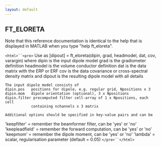 ```yaml
---
layout: default
---
```


##  FT_ELORETA

Note that this reference documentation is identical to the help that is displayed in MATLAB when you type "help ft_eloreta".

`<html>``<pre>`
    Use as
    [dipout] = ft_eloreta(dipin, grad, headmodel, dat, cov, varargin)
    where
    dipin       is the input dipole model
    grad        is the gradiometer definition
    headmodel   is the volume conductor definition
    dat         is the data matrix with the ERP or ERF
    cov         is the data covariance or cross-spectral density matrix
    and
    dipout      is the resulting dipole model with all details
 
    The input dipole model consists of
    dipin.pos   positions for dipole, e.g. regular grid, Npositions x 3
    dipin.mom   dipole orientation (optional), 3 x Npositions
    dipin.filter precomputed filter cell-array of 1 x Npositions, each cell
                containing nchannels x 3 matrix
 
    Additional options should be specified in key-value pairs and can be
   'keepfilter'       = remember the beamformer filter,    can be 'yes' or 'no'
   'keepleadfield'    = remember the forward computation,  can be 'yes' or 'no'
   'keepmom'          = remember the dipole moment,        can be 'yes' or 'no'
   'lambda'           = scalar, regularisation parameter (default = 0.05)
`</pre>``</html>`

